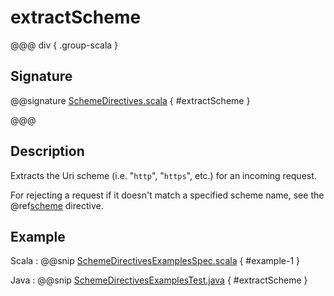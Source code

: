 # extractScheme

@@@ div { .group-scala }

## Signature

@@signature [SchemeDirectives.scala](/akka-http/src/main/scala/akka/http/scaladsl/server/directives/SchemeDirectives.scala) { #extractScheme }

@@@

## Description

Extracts the Uri scheme (i.e. "`http`", "`https`", etc.) for an incoming request.

For rejecting a request if it doesn't match a specified scheme name, see the @ref[scheme](scheme.md) directive.

## Example

Scala
:  @@snip [SchemeDirectivesExamplesSpec.scala]($test$/scala/docs/http/scaladsl/server/directives/SchemeDirectivesExamplesSpec.scala) { #example-1 }

Java
:  @@snip [SchemeDirectivesExamplesTest.java]($test$/java/docs/http/javadsl/server/directives/SchemeDirectivesExamplesTest.java) { #extractScheme }
